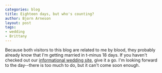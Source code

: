 ```yaml
---
categories: blog
title: Eighteen days, but who's counting? 
author: Bjorn Arneson
layout: post
tags: 
- wedding
- Brittany
---
```

Because both visitors to this blog are related to me by blood, they
probably already know that I'm getting married in t-minus 18 days. If
you haven't checked out our [informational wedding site](http://weddingwire.com/brittanyandbjorn), give it a go.
I'm looking forward to the day--there is too much to do, but it can't 
come soon enough. 
